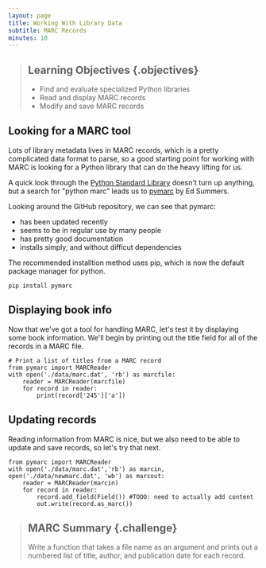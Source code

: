 ```yaml
---
layout: page
title: Working With Library Data
subtitle: MARC Records
minutes: 10
---
```

> ## Learning Objectives {.objectives}
>
> * Find and evaluate specialized Python libraries
> * Read and display MARC records
> * Modify and save MARC records

## Looking for a MARC tool

Lots of library metadata lives in MARC records, which is a pretty
complicated data format to parse, so a good starting point for working
with MARC is looking for a Python library that can do the heavy
lifting for us.

A quick look through the <a
href="https://docs.python.org/2/library/index.html">Python Standard
Library</a> doesn't turn up anything, but a search for "python marc"
leads us to <a href="https://github.com/edsu/pymarc">pymarc</a> by Ed
Summers.

Looking around the GitHub repository, we can see that pymarc:
* has been updated recently
* seems to be in regular use by many people
* has pretty good documentation
* installs simply, and without difficut dependencies

The recommended installtion method uses pip, which is now the default
package manager for python.

~~~{.bash}
pip install pymarc
~~~

## Displaying book info

Now that we've got a tool for handling MARC, let's test it by
displaying some book information. We'll begin by printing out the
title field for all of the records in a MARC file.


~~~{.python}
# Print a list of titles from a MARC record
from pymarc import MARCReader
with open('./data/marc.dat', 'rb') as marcfile:
    reader = MARCReader(marcfile)
    for record in reader:
        print(record['245']['a'])
~~~


## Updating  records

Reading information from MARC is nice, but we also need to be able to
update and save records, so let's try that next.

~~~{.python}
from pymarc import MARCReader
with open('./data/marc.dat','rb') as marcin, open('./data/newmarc.dat', 'wb') as marcout:
    reader = MARCReader(marcin)
	for record in reader:
        record.add_field(Field()) #TODO: need to actually add content
	    out.write(record.as_marc())
~~~


> ## MARC Summary {.challenge}
>
> Write a function that takes a file name as an argument and prints
> out a numbered list of title, author, and publication date for each
> record.


